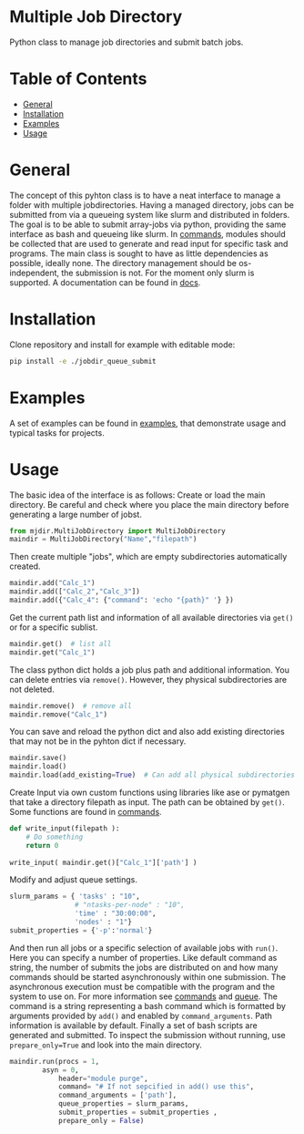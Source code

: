 # Multiple Job Directory

Python class to manage job directories and submit batch jobs.

# Table of Contents
* [General](#general)
* [Installation](#installation)
* [Examples](#examples)
* [Usage](#usage)
 

<a name="general"></a>
# General
The concept of this pyhton class is to have a neat interface to manage a folder with multiple jobdirectories.
Having a managed directory, jobs can be submitted from via a queueing system like slurm and distributed in folders.
The goal is to be able to submit array-jobs via python, providing the same interface as bash and queueing like slurm.
In [commands](mjdir/commands), modules should be collected that are used to generate and read input for specific task and programs.
The main class is sought to have as little dependencies as possible, ideally none.
The directory management should be os-independent, the submission is not. For the moment only slurm is supported. 
A documentation can be found in [docs](docs).

<a name="installation"></a>
# Installation

Clone repository and install for example with editable mode:

```bash
pip install -e ./jobdir_queue_submit
```
<a name="examples"></a>
# Examples

A set of examples can be found in [examples](examples), that demonstrate usage and typical tasks for projects.

<a name="usage"></a>
# Usage

The basic idea of the interface is as follows: Create or load the main directory. Be careful and check where you place the main directory before generating a large number of jobst.

```python
from mjdir.MultiJobDirectory import MultiJobDirectory
maindir = MultiJobDirectory("Name","filepath")
```
Then create multiple "jobs", which are empty subdirectories automatically created.

```python
maindir.add("Calc_1")
maindir.add(["Calc_2","Calc_3"])
maindir.add({"Calc_4": {"command": 'echo "{path}" '} })
```
Get the current path list and information of all available directories via `get()` or for a specific sublist.

```python
maindir.get()  # list all
maindir.get("Calc_1")
```
The class python dict holds a job plus path and additional information. You can delete entries via `remove()`. However, they physical subdirectories are not deleted.

```python
maindir.remove()  # remove all
maindir.remove("Calc_1")
```
You can save and reload the python dict and also add existing directories that may not be in the pyhton dict if necessary.

```python
maindir.save() 
maindir.load()
maindir.load(add_existing=True)  # Can add all physical subdirectories without information
```
Create Input via own custom functions using libraries like ase or pymatgen that take a directory filepath as input.
The path can be obtained by `get()`. Some functions are found in [commands](mjdir/commands).

```python
def write_input(filepath ):
    # Do something
    return 0
	
write_input( maindir.get()["Calc_1"]['path'] )
```
Modify and adjust queue settings. 
```python
slurm_params = { 'tasks' : "10",
                # "ntasks-per-node" : "10",
                'time' : "30:00:00",
                'nodes' : "1"}
submit_properties = {'-p':'normal'}
```

And then run all jobs or a specific selection of available jobs with `run()`. Here you can specify a number of properties. Like default command as string, the number of submits the jobs are distributed on and how many commands should be started asynchronously within one submission. The asynchronous execution must be compatible with the program and the system to use on. For more information see [commands](mjdir/commands) and [queue](mjdir/queue). The command is a string representing a bash command which is formatted by arguments provided by `add()` and enabled by `command_arguments`. Path information is available by default. Finally a set of bash scripts are generated and submitted. To inspect the submission without running, use `prepare_only=True` and look into the main directory. 

```python
maindir.run(procs = 1,
	    asyn = 0,
            header="module purge",
            command= "# If not sepcified in add() use this",
            command_arguments = ['path'],
            queue_properties = slurm_params,
            submit_properties = submit_properties ,
            prepare_only = False)
```
